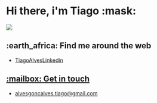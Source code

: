 <!--
**tiagoalves91/tiagoalves91** is a ✨ _special_ ✨ repository because its `README.md` (this file) appears on your GitHub profile.

Here are some ideas to get you started:

- 🔭 I’m currently working on ...
- 🌱 I’m currently learning ...
- 👯 I’m looking to collaborate on ...
- 🤔 I’m looking for help with ...
- 💬 Ask me about ...
- 📫 How to reach me: ...
- 😄 Pronouns: ...
- ⚡ Fun fact: ...
-->
<h1>Hi there, i'm Tiago :mask:</h1>
<img src="https://media-exp1.licdn.com/dms/image/C4D16AQGeYXCvfavkaQ/profile-displaybackgroundimage-shrink_350_1400/0?e=1608768000&v=beta&t=VYjoPTAymYweGMswfAEMoHzhtWGA8_hACpP_uTxEPec">

<h2>:earth_africa: Find me around the web</h2>
<ul>
 <li><a href="https://www.linkedin.com/in/tiagoalvesgoncalves/">TiagoAlvesLinkedin</li>
</ul>
<h2>:mailbox: Get in touch</h2>
<ul>
 <li><a href="alvesgoncalves.tiago@gmail.com">alvesgoncalves.tiago@gmail.com</li>
</ul>
